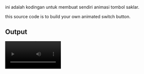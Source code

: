 ini adalah kodingan untuk membuat sendiri animasi tombol saklar.

this source code is to build your own animated switch button.


<h2>Output</h2>
<video src='https://github.com/idekorslet/Belajar-Flutter/Animated_Switch_Button/animated_switch.mov' width=180/>
